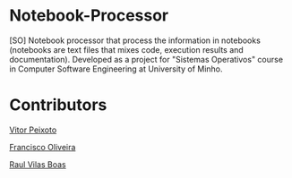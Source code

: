 # Notebook-Processor
[SO] Notebook processor that process the information in notebooks (notebooks are text files that mixes code, execution results and documentation). Developed as a project for "Sistemas Operativos" course in Computer Software Engineering at University of Minho.

# Contributors

[Vitor Peixoto](https://github.com/VitorPeixoto97)

[Francisco Oliveira](https://github.com/Tibblue)

[Raul Vilas Boas](https://github.com/MrBoas)